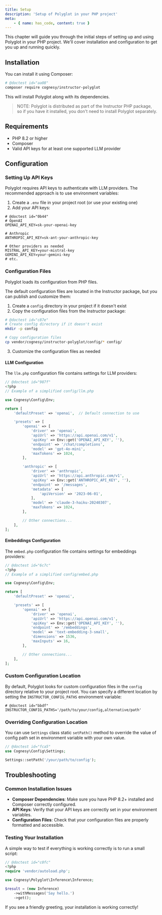 ```yaml
---
title: Setup
description: 'Setup of Polyglot in your PHP project'
meta:
    - { name: has_code, content: true }
---
```


This chapter will guide you through the initial steps of setting up and using Polyglot in your PHP project. We'll cover installation and configuration to get you up and running quickly.




## Installation

You can install it using Composer:

```bash
# @doctest id="aa08"
composer require cognesy/instructor-polyglot
```

This will install Polyglot along with its dependencies.


> NOTE: Polyglot is distributed as part of the Instructor PHP package, so if you have it installed, you don't need to install Polyglot separately.

## Requirements

- PHP 8.2 or higher
- Composer
- Valid API keys for at least one supported LLM provider




## Configuration

### Setting Up API Keys

Polyglot requires API keys to authenticate with LLM providers. The recommended approach is to use environment variables:

1. Create a `.env` file in your project root (or use your existing one)
2. Add your API keys:

```shell
# @doctest id="0b44"
# OpenAI
OPENAI_API_KEY=sk-your-openai-key

# Anthropic
ANTHROPIC_API_KEY=sk-ant-your-anthropic-key

# Other providers as needed
MISTRAL_API_KEY=your-mistral-key
GEMINI_API_KEY=your-gemini-key
# etc.
```

### Configuration Files

Polyglot loads its configuration from PHP files.

The default configuration files are located in the Instructor package, but you can publish and customize them:

1. Create a `config` directory in your project if it doesn't exist
2. Copy the configuration files from the Instructor package:

```bash
# @doctest id="c87e"
# Create config directory if it doesn't exist
mkdir -p config

# Copy configuration files
cp vendor/cognesy/instructor-polyglot/config/* config/
```

3. Customize the configuration files as needed


#### LLM Configuration

The `llm.php` configuration file contains settings for LLM providers:

```php
// @doctest id="987f"
<?php
// Example of a simplified config/llm.php

use Cognesy\Config\Env;

return [
    'defaultPreset' => 'openai',  // Default connection to use

    'presets' => [
        'openai' => [
            'driver' => 'openai',
            'apiUrl' => 'https://api.openai.com/v1',
            'apiKey' => Env::get('OPENAI_API_KEY', ''),
            'endpoint' => '/chat/completions',
            'model' => 'gpt-4o-mini',
            'maxTokens' => 1024,
        ],

        'anthropic' => [
            'driver' => 'anthropic',
            'apiUrl' => 'https://api.anthropic.com/v1',
            'apiKey' => Env::get('ANTHROPIC_API_KEY', ''),
            'endpoint' => '/messages',
            'metadata' => [
                'apiVersion' => '2023-06-01',
            ],
            'model' => 'claude-3-haiku-20240307',
            'maxTokens' => 1024,
        ],

        // Other connections...
    ],
];
```

#### Embeddings Configuration

The `embed.php` configuration file contains settings for embeddings providers:

```php
// @doctest id="6c7c"
<?php
// Example of a simplified config/embed.php

use Cognesy\Config\Env;

return [
    'defaultPreset' => 'openai',

    'presets' => [
        'openai' => [
            'driver' => 'openai',
            'apiUrl' => 'https://api.openai.com/v1',
            'apiKey' => Env::get('OPENAI_API_KEY', ''),
            'endpoint' => '/embeddings',
            'model' => 'text-embedding-3-small',
            'dimensions' => 1536,
            'maxInputs' => 16,
        ],

        // Other connections...
    ],
];
```

### Custom Configuration Location

By default, Polyglot looks for custom configuration files in the `config` directory relative to your project root. You can specify a different location by setting the `INSTRUCTOR_CONFIG_PATHS` environment variable:

```shell
# @doctest id="bbdf"
INSTRUCTOR_CONFIG_PATHS='/path/to/your/config,alternative/path'
```

### Overriding Configuration Location

You can use `Settings` class static `setPath()` method to override the value of config path set in environment variable with your own value.

```php
// @doctest id="fca5"
use Cognesy\Config\Settings;

Settings::setPath('/your/path/to/config');
```


## Troubleshooting

### Common Installation Issues

- **Composer Dependencies**: Make sure you have PHP 8.2+ installed and Composer correctly configured.
- **API Keys**: Verify that your API keys are correctly set in your environment variables.
- **Configuration Files**: Check that your configuration files are properly formatted and accessible.


### Testing Your Installation

A simple way to test if everything is working correctly is to run a small script:

```php
// @doctest id="c0fc"
<?php
require 'vendor/autoload.php';

use Cognesy\Polyglot\Inference\Inference;

$result = (new Inference)
    ->withMessages('Say hello.')
    ->get();
```

If you see a friendly greeting, your installation is working correctly!
